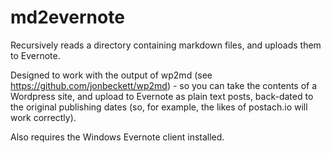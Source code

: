 # md2evernote

Recursively reads a directory containing markdown files, and uploads them to Evernote.

Designed to work with the output of wp2md (see https://github.com/jonbeckett/wp2md) - so you can take the contents of a Wordpress site, and upload to Evernote as plain text posts, back-dated to the original publishing dates (so, for example, the likes of postach.io will work correctly).

Also requires the Windows Evernote client installed.
